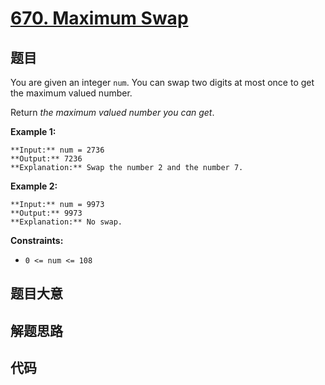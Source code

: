 # [670. Maximum Swap](https://leetcode.com/problems/maximum-swap)

## 题目

You are given an integer `num`. You can swap two digits at most once to get
the maximum valued number.

Return _the maximum valued number you can get_.



**Example 1:**

    
    
    **Input:** num = 2736
    **Output:** 7236
    **Explanation:** Swap the number 2 and the number 7.
    

**Example 2:**

    
    
    **Input:** num = 9973
    **Output:** 9973
    **Explanation:** No swap.
    



**Constraints:**

  * `0 <= num <= 108`


## 题目大意

## 解题思路

## 代码

```javascript

```
